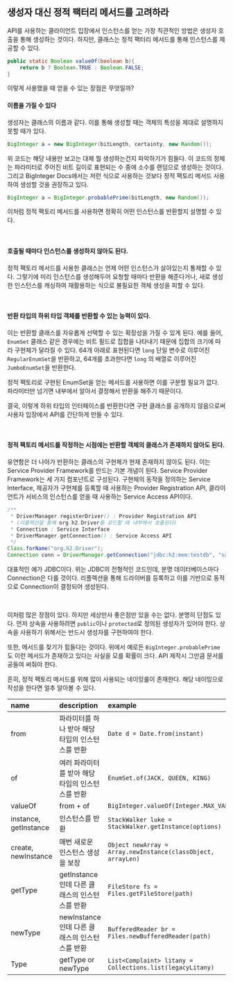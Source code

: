 ## 생성자 대신 정적 팩터리 메서드를 고려하라  

API를 사용하는 클라이언트 입장에서 인스턴스를 얻는 가장 직관적인 방법은 생성자 호출을 통해 생성하는 것이다. 
하지만, 클래스는 정적 팩터리 메서드를 통해 인스턴스를 제공할 수 있다. 

``` java
public static Boolean valueOf(boolean b){
	return b ? Boolean.TRUE : Boolean.FALSE;
}
```

이렇게 사용했을 때 얻을 수 있는 장점은 무엇일까? 


#### 이름을 가질 수 있다  

생성자는 클래스의 이름과 같다. 
이를 통해 생성할 때는 객체의 특성을 제대로 설명하지 못할 때가 있다. 

``` java
BigInteger a = new BigInteger(bitLength, certainty, new Random());
```

위 코드는 해당 내용만 보고는 대체 뭘 생성하는건지 파악하기가 힘들다. 
이 코드의 정체는 파라미터로 주어진 비트 길이로 표현되는 수 중에 소수를 랜덤으로 생성하는 것이다. 그리고 BigInteger Docs에서는 저런 식으로 사용하는 것보다 정적 팩토리 메서드 사용하여 생성할 것을 권장하고 있다. 

``` java
BigInteger a = BigInteger.probablePrime(bitLength, new Random());
```

이처럼 정적 팩토리 메서드를 사용하면 정확히 어떤 인스턴스를 반환할지 설명할 수 있다.

<br/>

#### 호출될 때마다 인스턴스를 생성하지 않아도 된다. 

정적 팩토리 메서드를 사용한 클래스는 언제 어떤 인스턴스가 살아있는지 통제할 수 있다. 
그렇기에 미리 인스턴스를 생성해두어 요청할 때마다 반환을 해준다거나, 
새로 생성한 인스턴스를 캐싱하여 재활용하는 식으로 불필요한 객체 생성을 피할 수 있다. 

<br/>

#### 반환 타입의 하위 타입 객체를 반환할 수 있는 능력이 있다. 

이는 반환할 클래스를 자유롭게 선택할 수 있는 확장성을 가질 수 있게 된다. 
예를 들어, ```EnumSet``` 클래스 같은 경우에는 비트 필드로 집합을 나타내기 때문에 집합의 크기에 따라 구현체가 달라질 수 있다. 
64개 아래로 표현된다면 ```long``` 단일 변수로 이루어진 ```RegularEnumSet```을 반환하고, 
64개를 초과한다면 ```long``` 의 배열로 이루어진 ```JumboEnumSet```을 반환한다. 

정적 팩토리로 구현된 EnumSet을 얻는 메서드를 사용하면 이를 구분할 필요가 없다. 
파라미터만 넘기면 내부에서 알아서 결정해서 반환을 해주기 때문이다. 

결국, 이렇게 하위 타입의 인터페이스를 반환한다면 구현 클래스를 공개하지 않음으로써 사용자 입장에서 API를 간단하게 만들 수 있다. 

<br/>

#### 정적 팩토리 메서드를 작정하는 시점에는 반환할 객체의 클래스가 존재하지 않아도 된다.  

유연함은 더 나아가 반환하는 클래스의 구현체가 현재 존재하지 않아도 된다.
이는 Service Provider Framework를 만드는 기본 개념이 된다. 
Service Provider Framework는 세 가지 컴포넌트로 구성된다.
구현체의 동작을 정의하는 Service Interface, 
제공자가 구현체를 등록할 때 사용하는 Provider Registration API, 
클라이언트가 서비스의 인스턴스를 얻을 때 사용하는 Service Access API이다.

``` java
/**
 * DriverManager.registerDriver() : Provider Registration API
 * (리플렉션을 통해 org.h2.Driver를 로드할 때 내부에서 호출된다)
 * Connection : Service Interface
 * DriverManager.getConnection() : Service Access API
 */
Class.forName("org.h2.Driver");
Connection conn = DriverManager.getConnection("jdbc:h2:mem:testdb", "sa","");
```

대표적인 예가 JDBC이다.
위는 JDBC의 전형적인 코드인데, 분명 데이터베이스마다 Connection은 다를 것이다. 
리플렉션을 통해 드라이버를 등록하고 이를 기반으로 동적으로 Connection이 결정되어 생성된다. 

<br/>

이처럼 많은 장점이 있다. 하지만 세상만사 좋은점만 있을 수는 없다. 분명히 단점도 있다. 
먼저 상속을 사용하려면 ```public```이나 ```protected```로 정의된 생성자가 있어야 한다. 
상속을 사용하기 위해서는 반드시 생성자를 구현하여야 한다. 

또한, 메서드를 찾기가 힘들다는 것이다. 
위에서 예로든 ```BigInteger.probablePrime``` 도 이런 메서드가 존재하고 있다는 사실을 모를 확률이 크다. API 제작시 그만큼 문서를 공들여 써줘야 한다. 

흔히, 정적 팩토리 메서드를 위해 많이 사용되는 네이밍룰이 존재한다. 
해당 네이밍으로 작성을 한다면 얼추 알아볼 수 있다. 

|name|description|example|
|:---|:---|:---|
|from|파라미터를 하나 받아 해당 타입의 인스턴스를 반환|```Date d = Date.from(instant)```|
|of|여러 파라미터를 받아 해당 타입의 인스턴스를 반환|```EnumSet.of(JACK, QUEEN, KING)```|
|valueOf|from + of|```BigInteger.valueOf(Integer.MAX_VALUE)```|
|instance, getInstance|인스턴스를 반환|```StackWalker luke = StackWalker.getInstance(options)```|
|create, newInstance|매번 새로운 인스턴스 생성을 보장|```Object newArray = Array.newInstance(classObject, arrayLen)```|
|getType|getInstance인데 다른 클래스의 인스턴스를 반환|```FileStore fs = Files.getFileStore(path)```|
|newType|newInstance인데 다른 클래스의 인스턴스를 반환|```BufferedReader br = Files.newBufferedReader(path)```|
|Type|getType or newType|```List<Complaint> litany = Collections.list(legacyLitany)```|